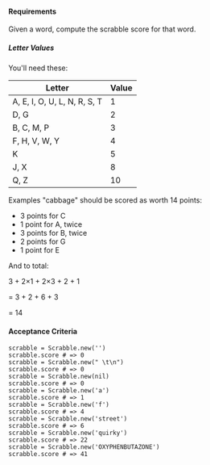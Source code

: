 #### Requirements

Given a word, compute the scrabble score for that word.

##### Letter Values

You'll need these:

| Letter                        | Value  |
| ----                          |  ----  |
| A, E, I, O, U, L, N, R, S, T  |     1  |
| D, G                          |     2  |
| B, C, M, P                    |     3  |
| F, H, V, W, Y                 |     4  |
| K                             |     5  |
| J, X                          |     8  |
| Q, Z                          |     10 |

Examples
"cabbage" should be scored as worth 14 points:

- 3 points for C
- 1 point for A, twice
- 3 points for B, twice
- 2 points for G
- 1 point for E

And to total:

3 + 2×1 + 2×3 + 2 + 1

= 3 + 2 + 6 + 3

= 14

#### Acceptance Criteria

```
scrabble = Scrabble.new('')
scrabble.score # => 0
scrabble = Scrabble.new(" \t\n")
scrabble.score # => 0
scrabble = Scrabble.new(nil)
scrabble.score # => 0
scrabble = Scrabble.new('a')
scrabble.score # => 1
scrabble = Scrabble.new('f')
scrabble.score # => 4
scrabble = Scrabble.new('street')
scrabble.score # => 6
scrabble = Scrabble.new('quirky')
scrabble.score # => 22
scrabble = Scrabble.new('OXYPHENBUTAZONE')
scrabble.score # => 41
```
